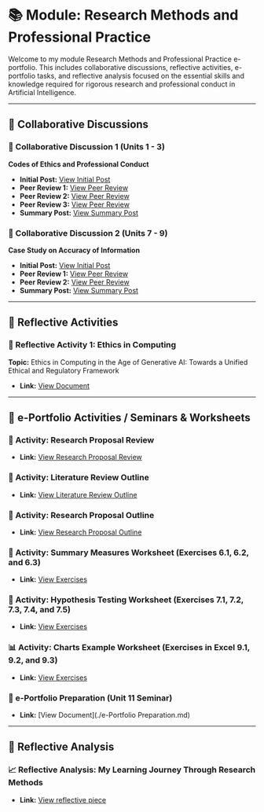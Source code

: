 # 📚 Module: Research Methods and Professional Practice  

Welcome to my module Research Methods and Professional Practice e-portfolio. This includes collaborative discussions, reflective activities, e-portfolio tasks, and reflective analysis focused on the essential skills and knowledge required for rigorous research and professional conduct in Artificial Intelligence.

---

## 🔹 Collaborative Discussions

### 📘 Collaborative Discussion 1 (Units 1 - 3)
**Codes of Ethics and Professional Conduct**  
- **Initial Post:** [View Initial Post](./DiscussionPosts/InitialPost.md)
- **Peer Review 1:** [View Peer Review](./DiscussionPosts/peerreview1.md)
- **Peer Review 2:** [View Peer Review](./DiscussionPosts/peerreview2.md)
- **Peer Review 3:** [View Peer Review](./DiscussionPosts/peerreview3.md)
- **Summary Post:** [View Summary Post](./DiscussionPosts/Summarypost.md)

### 📘 Collaborative Discussion 2 (Units 7 - 9)  
**Case Study on Accuracy of Information**  
- **Initial Post:** [View Initial Post](./DiscussionPosts/InitialPost2.md)
- **Peer Review 1:** [View Peer Review](./DiscussionPosts/peerreview11.md)
- **Peer Review 2:** [View Peer Review](./DiscussionPosts/peerreview22.md)
- **Summary Post:** [View Summary Post](./DiscussionPosts/Summarypost2.md)

---

## 🔹 Reflective Activities

### 🧠 Reflective Activity 1: Ethics in Computing  
**Topic:** Ethics in Computing in the Age of Generative AI: Towards a Unified Ethical and Regulatory Framework

- **Link:** [View Document](./Activity%201%20%E2%80%93%20Ethics%20in%20Computing%20in%20the%20age%20of%20Generative%20AI.docx.pdf)

---

## 🔹 e-Portfolio Activities / Seminars & Worksheets

### 📄 Activity: Research Proposal Review  
- **Link:** [View Research Proposal Review](./e-Portfolio%20Activity_Research%20Proposal%20Review%20unit3.docx.pdf)

### 📄 Activity: Literature Review Outline  
- **Link:** [View Literature Review Outline](./Unit4_Literature%20Review%20Outline.docx.pdf)

### 📄 Activity: Research Proposal Outline  
- **Link:** [View Research Proposal Outline](./Unit8_Research%20Proposal%20Outline.docx.pdf)

### 📄 Activity: Summary Measures Worksheet (Exercises 6.1, 6.2, and 6.3)  
- **Link:** [View Exercises](./Exercises%206.1%2C%206.2%2C%20and%206.3.pdf)

### 📄 Activity: Hypothesis Testing Worksheet (Exercises 7.1, 7.2, 7.3, 7.4, and 7.5)  
- **Link:** [View Exercises](./Exercises_7.1,_7.2,_7.3,_7.4_%26_7.5.pdf)

### 📊 Activity: Charts Example Worksheet (Exercises in Excel 9.1, 9.2, and 9.3)  
- **Link:** [View Exercises](./Exercises%209.1,%209.2,%20%26%209.3.pdf)

### 🧾 e-Portfolio Preparation (Unit 11 Seminar)  
- **Link:** [View Document](./e-Portfolio Preparation.md)

---

## 🔹 Reflective Analysis

### 📈 Reflective Analysis: My Learning Journey Through Research Methods  
- **Link:** [View reflective piece](./reflective%20piece.docx.pdf)
